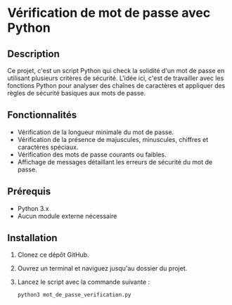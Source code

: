 # Vérification de mot de passe avec Python

## Description
Ce projet, c'est un script Python qui check la solidité d'un mot de passe en utilisant plusieurs critères de sécurité. L'idée ici, c'est de travailler avec les fonctions Python pour analyser des chaînes de caractères et appliquer des règles de sécurité basiques aux mots de passe.

## Fonctionnalités
- Vérification de la longueur minimale du mot de passe.
- Vérification de la présence de majuscules, minuscules, chiffres et caractères spéciaux.
- Vérification des mots de passe courants ou faibles.
- Affichage de messages détaillant les erreurs de sécurité du mot de passe.

## Prérequis
- Python 3.x
- Aucun module externe nécessaire

## Installation
1. Clonez ce dépôt GitHub.
2. Ouvrez un terminal et naviguez jusqu'au dossier du projet.
3. Lancez le script avec la commande suivante :

   ```bash
   python3 mot_de_passe_verification.py

